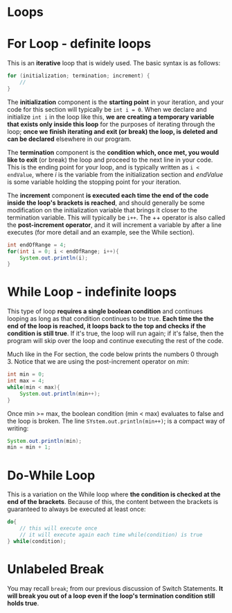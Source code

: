# Loops

# For Loop - definite loops

This is an **iterative** loop that is widely used. The basic syntax is as follows:

```java
for (initialization; termination; increment) {
    //
}
```

The **initialization** component is the **starting point** in your iteration, and your code for this section will typically be `int i = 0`. When we declare and initialize `int i` in the loop like this, **we are creating a temporary variable that exists only inside this loop** for the purposes of iterating through the loop; **once we finish iterating and exit (or break) the loop, is deleted and can be declared** elsewhere in our program.

The **termination** component is the **condition which, once met, you would like to exit** (or break) the loop and proceed to the next line in your code. This is the ending point for your loop, and is typically written as `i < endValue`, where *i* is the variable from the initialization section and *endValue* is some variable holding the stopping point for your iteration.

The **increment** component **is executed each time the end of the code inside the loop's brackets is reached**, and should generally be some modification on the initialization variable that brings it closer to the termination variable. This will typically be `i++`. The ++ operator is also called the **post-increment operator**, and it will increment a variable by after a line executes (for more detail and an example, see the While section).

```java
int endOfRange = 4;
for(int i = 0; i < endOfRange; i++){
    System.out.println(i);
}
```

# While Loop - indefinite loops
This type of loop **requires a single boolean condition** and continues looping as long as that condition continues to be true. **Each time the the end of the loop is reached, it loops back to the top and checks if the condition is still true**. If it's true, the loop will run again; if it's false, then the program will skip over the loop and continue executing the rest of the code.

Much like in the For section, the code below prints the numbers 0 through 3. Notice that we are using the post-increment operator on *min*:

```java
int min = 0;
int max = 4;
while(min < max){
    System.out.println(min++);
}
```

Once min >= max, the boolean condition (min < max) evaluates to false and the loop is broken. The line `SYstem.out.println(min++)`; is a compact way of writing:

```java
System.out.println(min);
min = min + 1;
```

# Do-While Loop
This is a variation on the While loop where **the condition is checked at the end of the brackets**. Because of this, the content between the brackets is guaranteed to always be executed at least once:

```java
do{
    // this will execute once
    // it will execute again each time while(condition) is true
} while(condition);
```

# Unlabeled Break

You may recall `break`; from our previous discussion of Switch Statements. **It will break you out of a loop even if the loop's termination condition still holds true**. 